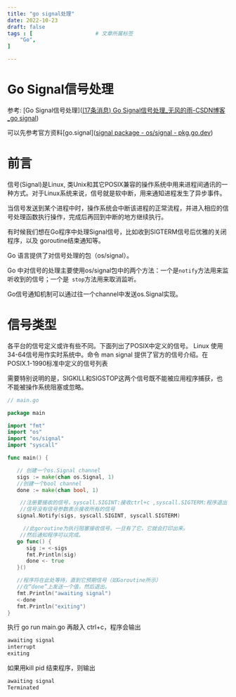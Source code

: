 ```yaml
---
title: "go signal处理"
date: 2022-10-23
draft: false
tags : [                    # 文章所属标签
    "Go",
]

---
```



# Go Signal信号处理

参考: [Go Signal信号处理]([(17条消息) Go Signal信号处理_无风的雨-CSDN博客_go signal](https://blog.csdn.net/guyan0319/article/details/90240731))

可以先参考官方资料[go.signal]([signal package - os/signal - pkg.go.dev](https://pkg.go.dev/os/signal))

# 前言
信号(Signal)是Linux, 类Unix和其它POSIX兼容的操作系统中用来进程间通讯的一种方式。对于Linux系统来说，信号就是软中断，用来通知进程发生了异步事件。

当信号发送到某个进程中时，操作系统会中断该进程的正常流程，并进入相应的信号处理函数执行操作，完成后再回到中断的地方继续执行。

有时候我们想在Go程序中处理Signal信号，比如收到SIGTERM信号后优雅的关闭程序，以及 goroutine结束通知等。

Go 语言提供了对信号处理的包（os/signal）。

Go 中对信号的处理主要使用os/signal包中的两个方法：一个是`notify`方法用来监听收到的信号；一个是` stop`方法用来取消监听。

Go信号通知机制可以通过往一个channel中发送os.Signal实现。
# 信号类型

各平台的信号定义或许有些不同。下面列出了POSIX中定义的信号。
Linux 使用34-64信号用作实时系统中。命令 man signal 提供了官方的信号介绍。在POSIX.1-1990标准中定义的信号列表

需要特别说明的是，SIGKILL和SIGSTOP这两个信号既不能被应用程序捕获，也不能被操作系统阻塞或忽略。

```go
// main.go

package main

import "fmt"
import "os"
import "os/signal"
import "syscall"

func main() {

   // 创建一个os.Signal channel
   sigs := make(chan os.Signal, 1)
   //创建一个bool channel
   done := make(chan bool, 1)

	//注册要接收的信号，syscall.SIGINT:接收ctrl+c ,syscall.SIGTERM:程序退出
	//信号没有信号参数表示接收所有的信号
   signal.Notify(sigs, syscall.SIGINT, syscall.SIGTERM)

     //此goroutine为执行阻塞接收信号。一旦有了它，它就会打印出来。
    //然后通知程序可以完成。
   go func() {
      sig := <-sigs
      fmt.Println(sig)
      done <- true
   }()

   //程序将在此处等待，直到它预期信号（如Goroutine所示）
   //在“done”上发送一个值，然后退出。
   fmt.Println("awaiting signal")
   <-done
   fmt.Println("exiting")
}
```

执行 go run main.go 再敲入 ctrl+c，程序会输出

```bash
awaiting signal
interrupt  
exiting
```

如果用kill pid 结束程序，则输出

```bash
awaiting signal  
Terminated
```
